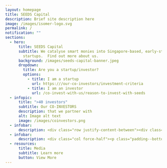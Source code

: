 ```yaml
---
layout: homepage
title: SEEDS Capital
description: Brief site description here
image: /images/isomer-logo.svg
permalink: /
notification: ""
sections:
  - hero:
      title: SEEDS Capital
      subtitle: We catalyse smart monies into Singapore-based, early-stage technology
        startups.  Find out more about us.
      background: /images/seeds-capital-banner.jpeg
      dropdown:
        title: Are you a startup/investor?
        options:
          - title: I am a startup
            url: https:///our-co-investors/investment-criteria
          - title: I am an investor
            url: /co-invest-with-us/reason-to-invest-with-seeds
  - infopic:
      title: ">40 investors"
      subtitle: Our CO-INVESTORS
      description: that we partner with
      alt: Image alt text
      image: /images/coinvestors.png
  - infobar:
      description: <div class="row justify-content-between"><div class="padding--bottom"><h1><b>>S$130M</b></h1><p>deployed over 2019 - 2021</p></div><div class="padding--bottom"><h1>><b>350</b></h1><p>portfolio companies over 2019 - 2021</p></div><div class="padding--bottom"><h1><b>>40</b></h1><p>institutional investors over 2019 - 2021</p></div></div>
  - infobar:
      description: <div class="col force-half"><p class="padding--bottom eyebrow is-uppercase">Our CO-INVESTORS</p><h1 class="has-text-secondary padding--bottom"><b>40 investors</b></h1><p>that we partner with</p></div>
  - resources:
      title: Media
      subtitle: Learn more
      button: View More
---
```

